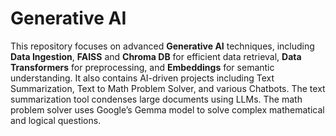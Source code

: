 # Generative AI

This repository focuses on advanced **Generative AI** techniques, including **Data Ingestion**, **FAISS** and **Chroma DB** for efficient data retrieval, **Data Transformers** for preprocessing, and **Embeddings** for semantic understanding. It also contains AI-driven projects including Text Summarization, Text to Math Problem Solver, and various Chatbots. The text summarization tool condenses large documents using LLMs. The math problem solver uses Google’s Gemma model to solve complex mathematical and logical questions. 
